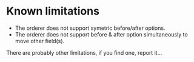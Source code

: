 # Known limitations

 * The orderer does not support symetric before/after options.
 * The orderer does not support before & after option simultaneously to move other field(s).

There are probably other limitations, if you find one, report it...
